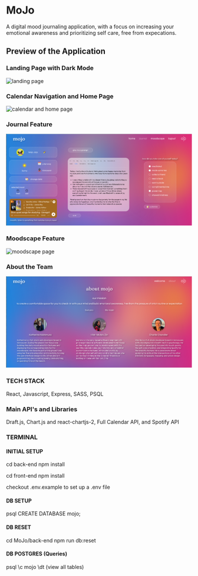 # MoJo
A digital mood journaling application, with a focus on increasing your emotional awareness and prioritizing self care, free from expecations.

## Preview of the Application
### Landing Page with Dark Mode
![landing page](https://github.com/ksakuran/MoJo/blob/main/front-end/public/images/readme-files/mojo-landing-page.gif?)

### Calendar Navigation and Home Page
![calendar and home page](https://github.com/ksakuran/MoJo/blob/main/front-end/public/images/readme-files/mojo-calendar-home.gif?)
### Journal Feature
![journal page](https://github.com/ksakuran/MoJo/blob/main/front-end/public/images/readme-files/journal-page.png?)

### Moodscape Feature
![moodscape page](https://github.com/ksakuran/MoJo/blob/main/front-end/public/images/readme-files/moodscape.gif?)

### About the Team
![about page](https://github.com/ksakuran/MoJo/blob/main/front-end/public/images/readme-files/about-page.png)


### TECH STACK
React, Javascript, Express, SASS, PSQL

### Main API's and Libraries
Draft.js, Chart.js and react-chartjs-2, Full Calendar API, and Spotify API

### TERMINAL ###

#### INITIAL SETUP
cd back-end
npm install

cd front-end
npm install

checkout .env.example to set up a .env file

#### DB SETUP
psql
CREATE DATABASE mojo;

#### DB RESET
cd MoJo/back-end
npm run db:reset

#### DB POSTGRES (Queries)
psql
\c mojo
\dt (view all tables)

